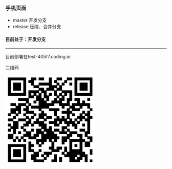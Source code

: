 ### 手机页面

+ master 开发分支
+ release 压缩、合并分支

#### 目前处于：开发分支
---
目前部署在test-405f7.coding.io

二维码

[![二维码](/qrcode.png)](http://test-405f7.coding.io)
